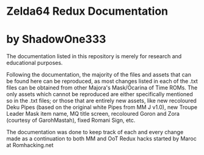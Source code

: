 # Zelda64 Redux Documentation
# by ShadowOne333

The documentation listed in this repository is merely for research and educational purposes.

Following the documentation, the majority of the files and assets that can be found here can be reproduced, as most changes listed in each of the .txt files can be obtained from other Majora's Mask/Ocarina of Time ROMs. 
The only assets which cannot be reproduced are either specifically mentioned so in the .txt files; or those that are entirely new assets, like new recoloured Deku Pipes (based on the original white Pipes from MM J v1.0), new Troupe Leader Mask item name, MQ title screen, recoloured Goron and Zora (courtesy of GarohMastah), fixed Romani Sign, etc.

The documentation was done to keep track of each and every change made as a continuation to both MM and OoT Redux hacks started by Maroc at Romhacking.net

